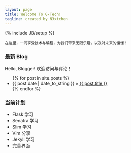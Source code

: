 ```yaml
---
layout: page
title: Welcome To G-Tech!
tagline: created by N3xtchen
---
```

{% include JB/setup %}

    在这里，一同享受技术与编程，为我们带来无限乐趣，以及对未来的憧憬！

### 最新 Blog

Hello, Blogger! 欢迎访问与评论！

<ul class="posts">
  {% for post in site.posts %}
    <li><span>{{ post.date | date_to_string }}</span> &raquo; <a href="{{ BASE_PATH }}{{ post.url }}">{{ post.title }}</a></li>
  {% endfor %}
</ul>

### 当前计划

+ Flask 学习
+ Senatra 学习
+ Slim 学习
+ Vim 分享
+ Jekyll 学习
+ 完善界面

